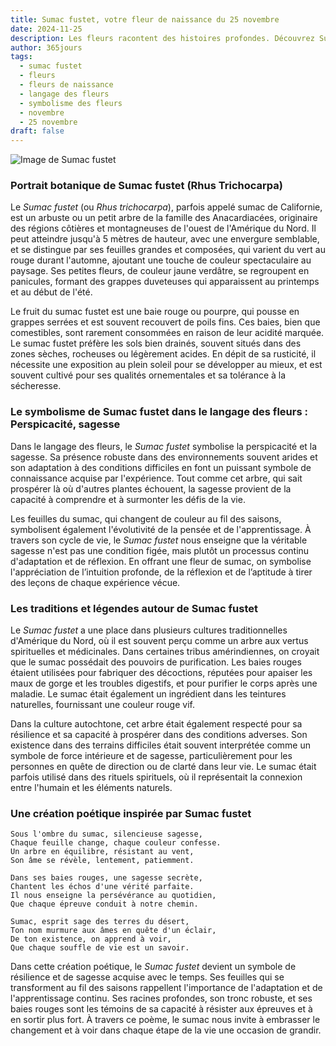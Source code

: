 ```yaml
---
title: Sumac fustet, votre fleur de naissance du 25 novembre
date: 2024-11-25
description: Les fleurs racontent des histoires profondes. Découvrez Sumac fustet, votre fleur de naissance du 25 novembre, ses symboles et récits fascinants. Plongez dans sa signification et son langage unique dans l'art floral.
author: 365jours
tags:
  - sumac fustet
  - fleurs
  - fleurs de naissance
  - langage des fleurs
  - symbolisme des fleurs
  - novembre
  - 25 novembre
draft: false
---
```



![Image de Sumac fustet](https://cdn.pixabay.com/photo/2021/10/17/17/03/sumac-leaves-6718977_1280.jpg#center)


### Portrait botanique de Sumac fustet (Rhus Trichocarpa)

Le _Sumac fustet_ (ou _Rhus trichocarpa_), parfois appelé sumac de Californie, est un arbuste ou un petit arbre de la famille des Anacardiacées, originaire des régions côtières et montagneuses de l'ouest de l'Amérique du Nord. Il peut atteindre jusqu'à 5 mètres de hauteur, avec une envergure semblable, et se distingue par ses feuilles grandes et composées, qui varient du vert au rouge durant l'automne, ajoutant une touche de couleur spectaculaire au paysage. Ses petites fleurs, de couleur jaune verdâtre, se regroupent en panicules, formant des grappes duveteuses qui apparaissent au printemps et au début de l'été.

Le fruit du sumac fustet est une baie rouge ou pourpre, qui pousse en grappes serrées et est souvent recouvert de poils fins. Ces baies, bien que comestibles, sont rarement consommées en raison de leur acidité marquée. Le sumac fustet préfère les sols bien drainés, souvent situés dans des zones sèches, rocheuses ou légèrement acides. En dépit de sa rusticité, il nécessite une exposition au plein soleil pour se développer au mieux, et est souvent cultivé pour ses qualités ornementales et sa tolérance à la sécheresse.

### Le symbolisme de Sumac fustet dans le langage des fleurs : Perspicacité, sagesse

Dans le langage des fleurs, le _Sumac fustet_ symbolise la perspicacité et la sagesse. Sa présence robuste dans des environnements souvent arides et son adaptation à des conditions difficiles en font un puissant symbole de connaissance acquise par l'expérience. Tout comme cet arbre, qui sait prospérer là où d'autres plantes échouent, la sagesse provient de la capacité à comprendre et à surmonter les défis de la vie.

Les feuilles du sumac, qui changent de couleur au fil des saisons, symbolisent également l'évolutivité de la pensée et de l'apprentissage. À travers son cycle de vie, le _Sumac fustet_ nous enseigne que la véritable sagesse n'est pas une condition figée, mais plutôt un processus continu d'adaptation et de réflexion. En offrant une fleur de sumac, on symbolise l'appréciation de l’intuition profonde, de la réflexion et de l’aptitude à tirer des leçons de chaque expérience vécue.

### Les traditions et légendes autour de Sumac fustet

Le _Sumac fustet_ a une place dans plusieurs cultures traditionnelles d'Amérique du Nord, où il est souvent perçu comme un arbre aux vertus spirituelles et médicinales. Dans certaines tribus amérindiennes, on croyait que le sumac possédait des pouvoirs de purification. Les baies rouges étaient utilisées pour fabriquer des décoctions, réputées pour apaiser les maux de gorge et les troubles digestifs, et pour purifier le corps après une maladie. Le sumac était également un ingrédient dans les teintures naturelles, fournissant une couleur rouge vif.

Dans la culture autochtone, cet arbre était également respecté pour sa résilience et sa capacité à prospérer dans des conditions adverses. Son existence dans des terrains difficiles était souvent interprétée comme un symbole de force intérieure et de sagesse, particulièrement pour les personnes en quête de direction ou de clarté dans leur vie. Le sumac était parfois utilisé dans des rituels spirituels, où il représentait la connexion entre l'humain et les éléments naturels.

### Une création poétique inspirée par Sumac fustet

```
Sous l'ombre du sumac, silencieuse sagesse,
Chaque feuille change, chaque couleur confesse.
Un arbre en équilibre, résistant au vent,
Son âme se révèle, lentement, patiemment.

Dans ses baies rouges, une sagesse secrète,
Chantent les échos d'une vérité parfaite.
Il nous enseigne la persévérance au quotidien,
Que chaque épreuve conduit à notre chemin.

Sumac, esprit sage des terres du désert,
Ton nom murmure aux âmes en quête d'un éclair,
De ton existence, on apprend à voir,
Que chaque souffle de vie est un savoir.
```

Dans cette création poétique, le _Sumac fustet_ devient un symbole de résilience et de sagesse acquise avec le temps. Ses feuilles qui se transforment au fil des saisons rappellent l'importance de l'adaptation et de l'apprentissage continu. Ses racines profondes, son tronc robuste, et ses baies rouges sont les témoins de sa capacité à résister aux épreuves et à en sortir plus fort. À travers ce poème, le sumac nous invite à embrasser le changement et à voir dans chaque étape de la vie une occasion de grandir.


